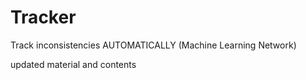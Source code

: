 # Tracker

Track inconsistencies AUTOMATICALLY (Machine Learning Network)

updated material and contents
